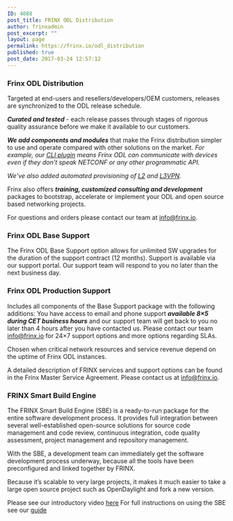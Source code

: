 ```yaml
---
ID: 4088
post_title: FRINX ODL Distribution
author: frinxadmin
post_excerpt: ""
layout: page
permalink: https://frinx.io/odl_distribution
published: true
post_date: 2017-03-24 12:57:12
---
```

### Frinx ODL Distribution

Targeted at end-users and resellers/developers/OEM customers, releases are synchronized to the ODL release schedule.

***Curated and tested*** - each release passes through stages of rigorous quality assurance before we make it available to our customers.

***We add components and modules*** that make the Frinx distribution simpler to use and operate compared with other solutions on the market. *For example, our [CLI plugin][1] means Frinx ODL can communicate with devices even if they don't speak NETCONF or any other programmatic API.*

*We've also added automated provisioning of [L2][2] and [L3VPN][3].*

Frinx also offers ***training, customized consulting and development*** packages to bootstrap, accelerate or implement your ODL and open source based networking projects.

For questions and orders please contact our team at <a href="mailto:info@frinx.io" target="_blank">info@frinx.io</a>.  

### Frinx ODL Base Support

The Frinx ODL Base Support option allows for unlimited SW upgrades for the duration of the support contract (12 months). Support is available via our support portal. Our support team will respond to you no later than the next business day.

### Frinx ODL Production Support

Includes all components of the Base Support package with the following additions: You have access to email and phone support ***available 8×5 during CET business hours*** and our support team will get back to you no later than 4 hours after you have contacted us. Please contact our team  info@frinx.io for 24×7 support options and more options regarding SLAs.

Chosen when critical network resources and service revenue depend on the uptime of Frinx ODL instances.

A detailed description of FRINX services and support options can be found in the Frinx Master Service Agreement. Please contact us at <a href="mailto:info@frinx.io" target="_blank">info@frinx.io</a>.

### FRINX Smart Build Engine

The FRINX Smart Build Engine (SBE) is a ready-to-run package for the entire software development process. It provides full integration between several well-established open-source solutions for source code management and code review, continuous integration, code quality assessment, project management and repository management.

With the SBE, a development team can immediately get the software development process underway, because all the tools have been preconfigured and linked together by FRINX.

Because it’s scalable to very large projects, it makes it much easier to take a large open source project such as OpenDaylight and fork a new version.

Please see our introductory video [here][4] For full instructions on using the SBE see our [guide][5]

 [1]: https://frinx.io/frinx-documents/cli-service-module.html
 [2]: https://frinx.io/frinx-documents/l2vpn-service-module-user-guide.html
 [3]: https://frinx.io/frinx-documents/l3vpn-service-module.html
 [4]: https://www.useloom.com/share/f4ce6cc0e96011e69309454fac1abeab
 [5]: https://frinx.io/frinx-documents/sbe-intro.html